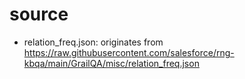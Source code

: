# source
- relation_freq.json: originates from https://raw.githubusercontent.com/salesforce/rng-kbqa/main/GrailQA/misc/relation_freq.json